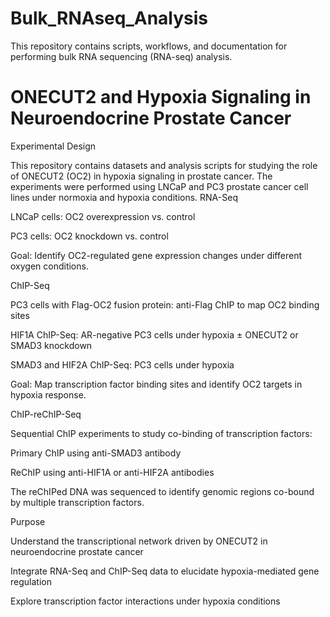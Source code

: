 # Bulk_RNAseq_Analysis
This repository contains scripts, workflows, and documentation for performing bulk RNA sequencing (RNA-seq) analysis.
# ONECUT2 and Hypoxia Signaling in Neuroendocrine Prostate Cancer
Experimental Design

This repository contains datasets and analysis scripts for studying the role of ONECUT2 (OC2) in hypoxia signaling in prostate cancer. The experiments were performed using LNCaP and PC3 prostate cancer cell lines under normoxia and hypoxia conditions.
RNA-Seq

LNCaP cells: OC2 overexpression vs. control

PC3 cells: OC2 knockdown vs. control

Goal: Identify OC2-regulated gene expression changes under different oxygen conditions.

ChIP-Seq

PC3 cells with Flag-OC2 fusion protein: anti-Flag ChIP to map OC2 binding sites

HIF1A ChIP-Seq: AR-negative PC3 cells under hypoxia ± ONECUT2 or SMAD3 knockdown

SMAD3 and HIF2A ChIP-Seq: PC3 cells under hypoxia

Goal: Map transcription factor binding sites and identify OC2 targets in hypoxia response.

ChIP-reChIP-Seq

Sequential ChIP experiments to study co-binding of transcription factors:

Primary ChIP using anti-SMAD3 antibody

ReChIP using anti-HIF1A or anti-HIF2A antibodies

The reChIPed DNA was sequenced to identify genomic regions co-bound by multiple transcription factors.

Purpose

Understand the transcriptional network driven by ONECUT2 in neuroendocrine prostate cancer

Integrate RNA-Seq and ChIP-Seq data to elucidate hypoxia-mediated gene regulation

Explore transcription factor interactions under hypoxia conditions
